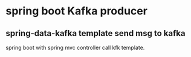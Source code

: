 # spring boot Kafka producer
## spring-data-kafka template send msg to kafka
 spring boot with spring mvc controller call kfk template.
